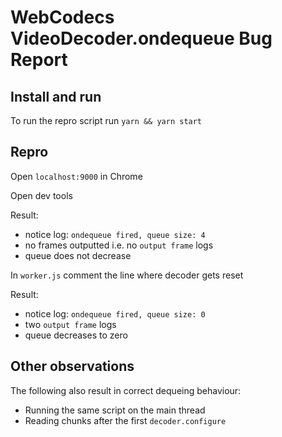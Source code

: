 # WebCodecs VideoDecoder.ondequeue Bug Report

## Install and run

To run the repro script run `yarn && yarn start`

## Repro

Open `localhost:9000` in Chrome

Open dev tools

Result:
- notice log: `ondequeue fired, queue size: 4`
- no frames outputted i.e. no `output frame` logs
- queue does not decrease

In `worker.js` comment the line where decoder gets reset

Result:
- notice log: `ondequeue fired, queue size: 0`
- two `output frame` logs
- queue decreases to zero

## Other observations
The following also result in correct dequeing behaviour:
- Running the same script on the main thread
- Reading chunks after the first `decoder.configure`
